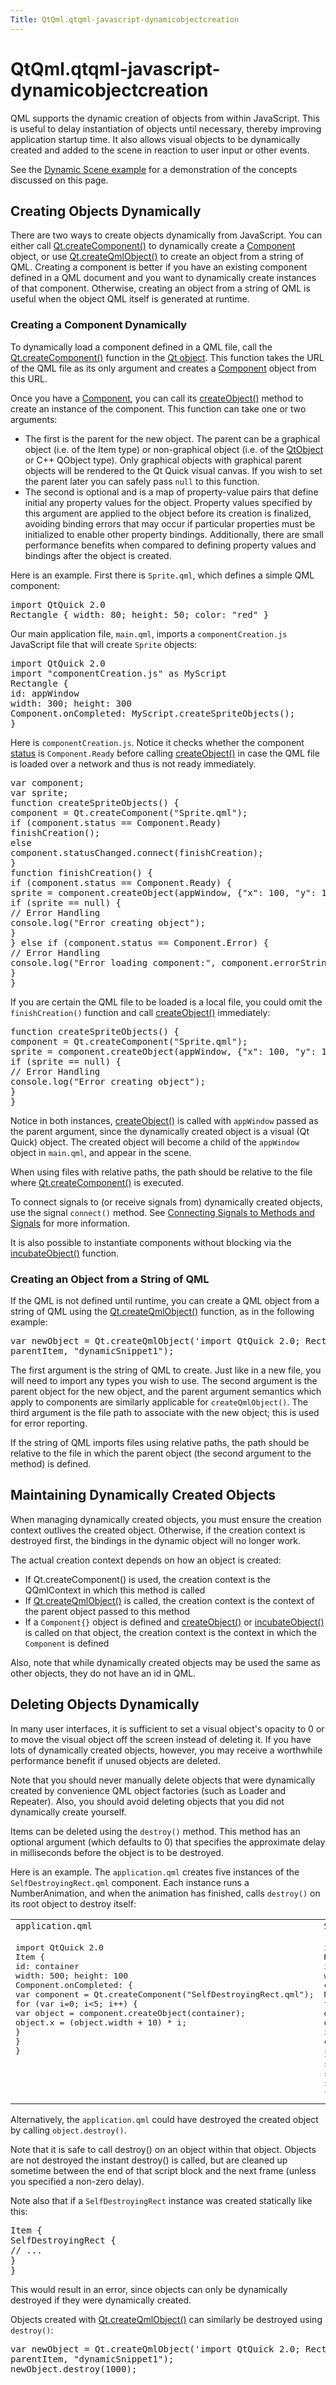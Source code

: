 ```yaml
---
Title: QtQml.qtqml-javascript-dynamicobjectcreation
---
```


# QtQml.qtqml-javascript-dynamicobjectcreation

<span class="subtitle"></span>
<!-- $$$qtqml-javascript-dynamicobjectcreation.html-description -->
<p>QML supports the dynamic creation of objects from within JavaScript. This is useful to delay instantiation of objects until necessary, thereby improving application startup time. It also allows visual objects to be dynamically created and added to the scene in reaction to user input or other events.</p>
<p>See the <a href="https://developer.ubuntu.comapps/qml/sdk-15.04.5/QtQml.dynamicscene/">Dynamic Scene example</a> for a demonstration of the concepts discussed on this page.</p>
<h2 id="creating-objects-dynamically">Creating Objects Dynamically</h2>
<p>There are two ways to create objects dynamically from JavaScript. You can either call <a href="QtQml.Qt.md#createComponent-method">Qt.createComponent()</a> to dynamically create a <a href="QtQml.Component.md">Component</a> object, or use <a href="QtQml.Qt.md#createQmlObject-method">Qt.createQmlObject()</a> to create an object from a string of QML. Creating a component is better if you have an existing component defined in a QML document and you want to dynamically create instances of that component. Otherwise, creating an object from a string of QML is useful when the object QML itself is generated at runtime.</p>
<h3 >Creating a Component Dynamically</h3>
<p>To dynamically load a component defined in a QML file, call the <a href="QtQml.Qt.md#createComponent-method">Qt.createComponent()</a> function in the <a href="QtQml.Qt.md#qmlglobalqtobject">Qt object</a>. This function takes the URL of the QML file as its only argument and creates a <a href="QtQml.Component.md">Component</a> object from this URL.</p>
<p>Once you have a <a href="QtQml.Component.md">Component</a>, you can call its <a href="QtQml.Component.md#createObject-method">createObject()</a> method to create an instance of the component. This function can take one or two arguments:</p>
<ul>
<li>The first is the parent for the new object. The parent can be a graphical object (i.e&#x2e; of the Item type) or non-graphical object (i.e&#x2e; of the <a href="QtQml.QtObject.md">QtObject</a> or C++ QObject type). Only graphical objects with graphical parent objects will be rendered to the Qt Quick visual canvas. If you wish to set the parent later you can safely pass <code>null</code> to this function.</li>
<li>The second is optional and is a map of property-value pairs that define initial any property values for the object. Property values specified by this argument are applied to the object before its creation is finalized, avoiding binding errors that may occur if particular properties must be initialized to enable other property bindings. Additionally, there are small performance benefits when compared to defining property values and bindings after the object is created.</li>
</ul>
<p>Here is an example. First there is <code>Sprite.qml</code>, which defines a simple QML component:</p>
<pre class="qml">import QtQuick 2.0
<span class="type">Rectangle</span> { <span class="name">width</span>: <span class="number">80</span>; <span class="name">height</span>: <span class="number">50</span>; <span class="name">color</span>: <span class="string">&quot;red&quot;</span> }</pre>
<p>Our main application file, <code>main.qml</code>, imports a <code>componentCreation.js</code> JavaScript file that will create <code>Sprite</code> objects:</p>
<pre class="qml">import QtQuick 2.0
import &quot;componentCreation.js&quot; as MyScript
<span class="type">Rectangle</span> {
<span class="name">id</span>: <span class="name">appWindow</span>
<span class="name">width</span>: <span class="number">300</span>; <span class="name">height</span>: <span class="number">300</span>
<span class="name">Component</span>.onCompleted: <span class="name">MyScript</span>.<span class="name">createSpriteObjects</span>();
}</pre>
<p>Here is <code>componentCreation.js</code>. Notice it checks whether the component <a href="QtQml.Component.md#status-prop">status</a> is <code>Component.Ready</code> before calling <a href="QtQml.Component.md#createObject-method">createObject()</a> in case the QML file is loaded over a network and thus is not ready immediately.</p>
<pre class="js">var <span class="name">component</span>;
var <span class="name">sprite</span>;
<span class="keyword">function</span> <span class="name">createSpriteObjects</span>() {
<span class="name">component</span> <span class="operator">=</span> <span class="name">Qt</span>.<span class="name">createComponent</span>(<span class="string">&quot;Sprite.qml&quot;</span>);
<span class="keyword">if</span> (<span class="name">component</span>.<span class="name">status</span> <span class="operator">==</span> <span class="name">Component</span>.<span class="name">Ready</span>)
<span class="name">finishCreation</span>();
<span class="keyword">else</span>
<span class="name">component</span>.<span class="name">statusChanged</span>.<span class="name">connect</span>(<span class="name">finishCreation</span>);
}
<span class="keyword">function</span> <span class="name">finishCreation</span>() {
<span class="keyword">if</span> (<span class="name">component</span>.<span class="name">status</span> <span class="operator">==</span> <span class="name">Component</span>.<span class="name">Ready</span>) {
<span class="name">sprite</span> <span class="operator">=</span> <span class="name">component</span>.<span class="name">createObject</span>(<span class="name">appWindow</span>, {&quot;x&quot;: <span class="number">100</span>, &quot;y&quot;: <span class="number">100</span>});
<span class="keyword">if</span> (<span class="name">sprite</span> <span class="operator">==</span> <span class="number">null</span>) {
<span class="comment">// Error Handling</span>
<span class="name">console</span>.<span class="name">log</span>(<span class="string">&quot;Error creating object&quot;</span>);
}
} <span class="keyword">else</span> <span class="keyword">if</span> (<span class="name">component</span>.<span class="name">status</span> <span class="operator">==</span> <span class="name">Component</span>.<span class="name">Error</span>) {
<span class="comment">// Error Handling</span>
<span class="name">console</span>.<span class="name">log</span>(<span class="string">&quot;Error loading component:&quot;</span>, <span class="name">component</span>.<span class="name">errorString</span>());
}
}</pre>
<p>If you are certain the QML file to be loaded is a local file, you could omit the <code>finishCreation()</code> function and call <a href="QtQml.Component.md#createObject-method">createObject()</a> immediately:</p>
<pre class="js"><span class="keyword">function</span> <span class="name">createSpriteObjects</span>() {
<span class="name">component</span> <span class="operator">=</span> <span class="name">Qt</span>.<span class="name">createComponent</span>(<span class="string">&quot;Sprite.qml&quot;</span>);
<span class="name">sprite</span> <span class="operator">=</span> <span class="name">component</span>.<span class="name">createObject</span>(<span class="name">appWindow</span>, {&quot;x&quot;: <span class="number">100</span>, &quot;y&quot;: <span class="number">100</span>});
<span class="keyword">if</span> (<span class="name">sprite</span> <span class="operator">==</span> <span class="number">null</span>) {
<span class="comment">// Error Handling</span>
<span class="name">console</span>.<span class="name">log</span>(<span class="string">&quot;Error creating object&quot;</span>);
}
}</pre>
<p>Notice in both instances, <a href="QtQml.Component.md#createObject-method">createObject()</a> is called with <code>appWindow</code> passed as the parent argument, since the dynamically created object is a visual (Qt Quick) object. The created object will become a child of the <code>appWindow</code> object in <code>main.qml</code>, and appear in the scene.</p>
<p>When using files with relative paths, the path should be relative to the file where <a href="QtQml.Qt.md#createComponent-method">Qt.createComponent()</a> is executed.</p>
<p>To connect signals to (or receive signals from) dynamically created objects, use the signal <code>connect()</code> method. See <a href="QtQml.qtqml-syntax-signals.md#connecting-signals-to-methods-and-signals">Connecting Signals to Methods and Signals</a> for more information.</p>
<p>It is also possible to instantiate components without blocking via the <a href="QtQml.Component.md#incubateObject-method">incubateObject()</a> function.</p>
<h3 >Creating an Object from a String of QML</h3>
<p>If the QML is not defined until runtime, you can create a QML object from a string of QML using the <a href="QtQml.Qt.md#createQmlObject-method">Qt.createQmlObject()</a> function, as in the following example:</p>
<pre class="qml">var <span class="name">newObject</span> = <span class="name">Qt</span>.<span class="name">createQmlObject</span>(<span class="string">'import QtQuick 2.0; Rectangle {color: &quot;red&quot;; width: 20; height: 20}'</span>,
<span class="name">parentItem</span>, <span class="string">&quot;dynamicSnippet1&quot;</span>);</pre>
<p>The first argument is the string of QML to create. Just like in a new file, you will need to import any types you wish to use. The second argument is the parent object for the new object, and the parent argument semantics which apply to components are similarly applicable for <code>createQmlObject()</code>. The third argument is the file path to associate with the new object; this is used for error reporting.</p>
<p>If the string of QML imports files using relative paths, the path should be relative to the file in which the parent object (the second argument to the method) is defined.</p>
<h2 id="maintaining-dynamically-created-objects">Maintaining Dynamically Created Objects</h2>
<p>When managing dynamically created objects, you must ensure the creation context outlives the created object. Otherwise, if the creation context is destroyed first, the bindings in the dynamic object will no longer work.</p>
<p>The actual creation context depends on how an object is created:</p>
<ul>
<li>If Qt.createComponent() is used, the creation context is the QQmlContext in which this method is called</li>
<li>If <a href="QtQml.Qt.md#createQmlObject-method">Qt.createQmlObject()</a> is called, the creation context is the context of the parent object passed to this method</li>
<li>If a <code>Component{}</code> object is defined and <a href="QtQml.Component.md#createObject-method">createObject()</a> or <a href="QtQml.Component.md#incubateObject-method">incubateObject()</a> is called on that object, the creation context is the context in which the <code>Component</code> is defined</li>
</ul>
<p>Also, note that while dynamically created objects may be used the same as other objects, they do not have an id in QML.</p>
<h2 id="deleting-objects-dynamically">Deleting Objects Dynamically</h2>
<p>In many user interfaces, it is sufficient to set a visual object's opacity to 0 or to move the visual object off the screen instead of deleting it. If you have lots of dynamically created objects, however, you may receive a worthwhile performance benefit if unused objects are deleted.</p>
<p>Note that you should never manually delete objects that were dynamically created by convenience QML object factories (such as Loader and Repeater). Also, you should avoid deleting objects that you did not dynamically create yourself.</p>
<p>Items can be deleted using the <code>destroy()</code> method. This method has an optional argument (which defaults to 0) that specifies the approximate delay in milliseconds before the object is to be destroyed.</p>
<p>Here is an example. The <code>application.qml</code> creates five instances of the <code>SelfDestroyingRect.qml</code> component. Each instance runs a NumberAnimation, and when the animation has finished, calls <code>destroy()</code> on its root object to destroy itself:</p>
<table class="generic">
<tr valign="top"><td ><code>application.qml</code></td><td ><code>SelfDestroyingRect.qml</code></td></tr>
<tr valign="top"><td ><pre class="qml">import QtQuick 2.0
<span class="type">Item</span> {
<span class="name">id</span>: <span class="name">container</span>
<span class="name">width</span>: <span class="number">500</span>; <span class="name">height</span>: <span class="number">100</span>
<span class="name">Component</span>.onCompleted: {
var <span class="name">component</span> = <span class="name">Qt</span>.<span class="name">createComponent</span>(<span class="string">&quot;SelfDestroyingRect.qml&quot;</span>);
<span class="keyword">for</span> (<span class="keyword">var</span> <span class="name">i</span>=<span class="number">0</span>; <span class="name">i</span><span class="operator">&lt;</span><span class="number">5</span>; i++) {
var <span class="name">object</span> = <span class="name">component</span>.<span class="name">createObject</span>(<span class="name">container</span>);
<span class="name">object</span>.<span class="name">x</span> <span class="operator">=</span> (<span class="name">object</span>.<span class="name">width</span> <span class="operator">+</span> <span class="number">10</span>) <span class="operator">*</span> <span class="name">i</span>;
}
}
}</pre>
</td><td ><pre class="qml">import QtQuick 2.0
<span class="type">Rectangle</span> {
<span class="name">id</span>: <span class="name">rect</span>
<span class="name">width</span>: <span class="number">80</span>; <span class="name">height</span>: <span class="number">80</span>
<span class="name">color</span>: <span class="string">&quot;red&quot;</span>
NumberAnimation on <span class="name">opacity</span> {
<span class="name">to</span>: <span class="number">0</span>
<span class="name">duration</span>: <span class="number">1000</span>
<span class="name">onRunningChanged</span>: {
<span class="keyword">if</span> (!<span class="name">running</span>) {
<span class="name">console</span>.<span class="name">log</span>(<span class="string">&quot;Destroying...&quot;</span>)
<span class="name">rect</span>.<span class="name">destroy</span>();
}
}
}
}</pre>
</td></tr>
</table>
<p>Alternatively, the <code>application.qml</code> could have destroyed the created object by calling <code>object.destroy()</code>.</p>
<p>Note that it is safe to call destroy() on an object within that object. Objects are not destroyed the instant destroy() is called, but are cleaned up sometime between the end of that script block and the next frame (unless you specified a non-zero delay).</p>
<p>Note also that if a <code>SelfDestroyingRect</code> instance was created statically like this:</p>
<pre class="qml"><span class="type">Item</span> {
<span class="type">SelfDestroyingRect</span> {
<span class="comment">// ...</span>
}
}</pre>
<p>This would result in an error, since objects can only be dynamically destroyed if they were dynamically created.</p>
<p>Objects created with <a href="QtQml.Qt.md#createQmlObject-method">Qt.createQmlObject()</a> can similarly be destroyed using <code>destroy()</code>:</p>
<pre class="qml">var <span class="name">newObject</span> = <span class="name">Qt</span>.<span class="name">createQmlObject</span>(<span class="string">'import QtQuick 2.0; Rectangle {color: &quot;red&quot;; width: 20; height: 20}'</span>,
<span class="name">parentItem</span>, <span class="string">&quot;dynamicSnippet1&quot;</span>);
<span class="name">newObject</span>.<span class="name">destroy</span>(<span class="number">1000</span>);</pre>
<!-- @@@qtqml-javascript-dynamicobjectcreation.html -->

